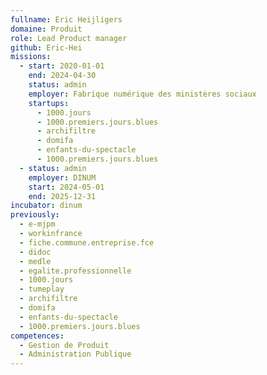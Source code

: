 ```yaml
---
fullname: Eric Heijligers
domaine: Produit
role: Lead Product manager
github: Eric-Hei
missions:
  - start: 2020-01-01
    end: 2024-04-30
    status: admin
    employer: Fabrique numérique des ministères sociaux
    startups:
      - 1000.jours
      - 1000.premiers.jours.blues
      - archifiltre
      - domifa
      - enfants-du-spectacle
      - 1000.premiers.jours.blues
  - status: admin
    employer: DINUM
    start: 2024-05-01
    end: 2025-12-31
incubator: dinum
previously:
  - e-mjpm
  - workinfrance
  - fiche.commune.entreprise.fce
  - didoc
  - medle
  - egalite.professionnelle
  - 1000.jours
  - tumeplay
  - archifiltre
  - domifa
  - enfants-du-spectacle
  - 1000.premiers.jours.blues
competences:
  - Gestion de Produit
  - Administration Publique
---
```

